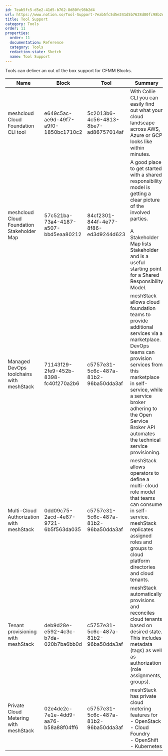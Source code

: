 ```yaml
---
id: 7eab5fc5-d5e2-41d5-b762-8d80fc98b2d4
url: https://www.notion.so/Tool-Support-7eab5fc5d5e241d5b7628d80fc98b2d4
title: Tool Support
category: Tools
order: 11
properties:
  order: 11
  documentation: Reference
  category: Tools
  redaction-state: Sketch
  name: Tool Support
---
```


Tools can deliver an out of the box support for CFMM Blocks.



<!-- included database 6f849704-d765-443f-ac32-b611fc5270cc -->
| Name                                       | Block                                | Tool                                 | Summary                                                                                                                                                                                                                                                                           | Link                                                                                  |
| ------------------------------------------ | ------------------------------------ | ------------------------------------ | --------------------------------------------------------------------------------------------------------------------------------------------------------------------------------------------------------------------------------------------------------------------------------- | ------------------------------------------------------------------------------------- |
| meshcloud Cloud Foundation CLI tool        | e649c5ac-ae9d-49f7-a9f0-1850bc1710c2 | 5c2013b6-4c56-4813-8be7-ad86757014af | With Collie CLI you can easily find out what your cloud landscape across AWS, Azure or GCP looks like within minutes.                                                                                                                                                             | https://collie-cli.io/                                                                |
| meshcloud Cloud Foundation Stakeholder Map | 57c521ba-73a4-4187-a507-bbd5eaa80212 | 84cf2301-844f-4e77-8f86-ed3d9244d623 | A good place to get started with a shared responsibility model is getting a clear picture of the involved parties. <br><br>A Stakeholder Map lists Stakeholder and is a useful starting point for a Shared Responsibility Model.                                                  | https://www.meshcloud.io/cloud-foundation-stakeholder-map                             |
| Managed DevOps toolchains with meshStack   | 71143f29-2fe9-452b-8398-fc40f270a2b6 | c5757e31-5c6c-487a-81b2-96ba50dda3af | meshStack allows cloud foundation teams to provide additional services via a marketplace. DevOps teams can provision services from this marketplace in self-service, while a service broker adhering to the Open Service Broker API automates the technical service provisioning. | https://docs.meshcloud.io/docs/marketplace.index.html                                 |
| Multi-Cloud Authorization with meshStack   | 0dd09c75-2acd-4e87-9721-6b5f563da035 | c5757e31-5c6c-487a-81b2-96ba50dda3af | meshStack allows operators to define a multi-cloud role model that teams can consume in self-service. meshStack replicates assigned roles and groups to cloud platform directories and cloud tenants.                                                                             | https://docs.meshcloud.io/docs/meshcloud.project.html#access-control-on-a-meshproject |
| Tenant provisioning with meshStack         | deb9d28e-e592-4c3c-b7da-020b7ba6bb0d | c5757e31-5c6c-487a-81b2-96ba50dda3af | meshStack automatically provisions and reconciles cloud tenants based on desired state. This includes metadata (tags) as well as authorization (role assignments, groups).                                                                                                        | https://docs.meshcloud.io/docs/meshcloud.tenant.html                                  |
| Private Cloud Metering with meshStack      | 02e4de2c-7e1e-4dd9-aa76-b58a88f04ff6 | c5757e31-5c6c-487a-81b2-96ba50dda3af | meshStack has private cloud metering features for<br>- OpenStack<br>- Cloud Foundry<br>- OpenShift<br>- Kubernetes                                                                                                                                                                | https://docs.meshcloud.io/docs/meshstack.billing.html                                 |

